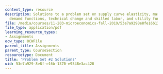 ```yaml
---
content_type: resource
description: Solutions to a problem set on supply curve elasticity, market equilibrium,
  demand functions, technical change and skilled labor, and utility functions
file: /media/courses/11-203-microeconomics-fall-2010/53e7a9298e8fe16b1370e9548e3ac420_MIT11_203F10_pset2sol.pdf
file_type: application/pdf
learning_resource_types:
- Assignments
ocw_type: OCWFile
parent_title: Assignments
parent_type: CourseSection
resourcetype: Document
title: 'Problem Set #2 Solutions'
uid: 53e7a929-8e8f-e16b-1370-e9548e3ac420
---
```

